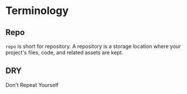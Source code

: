 # Terminology
## Repo
`repo` is short for repository. A repository is a storage location where your project's files, code, and related assets are kept.
## DRY
Don't Repeat Yourself


